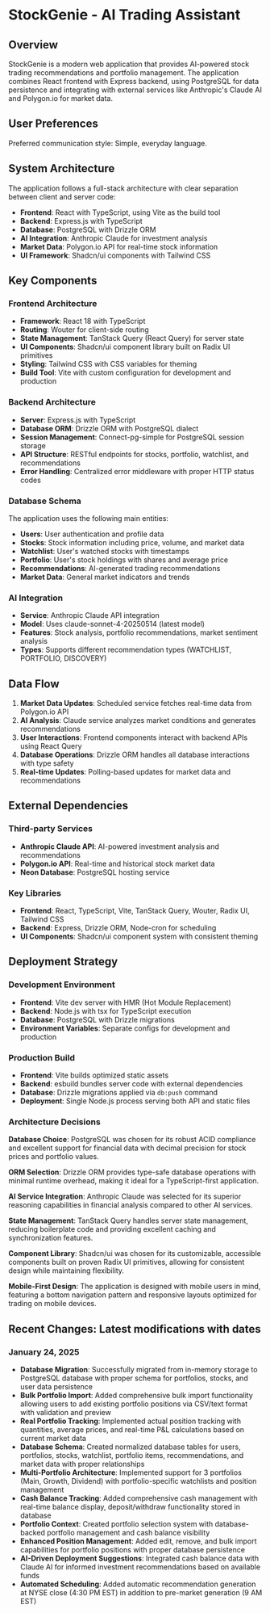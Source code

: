 # StockGenie - AI Trading Assistant

## Overview

StockGenie is a modern web application that provides AI-powered stock trading recommendations and portfolio management. The application combines React frontend with Express backend, using PostgreSQL for data persistence and integrating with external services like Anthropic's Claude AI and Polygon.io for market data.

## User Preferences

Preferred communication style: Simple, everyday language.

## System Architecture

The application follows a full-stack architecture with clear separation between client and server code:

- **Frontend**: React with TypeScript, using Vite as the build tool
- **Backend**: Express.js with TypeScript
- **Database**: PostgreSQL with Drizzle ORM
- **AI Integration**: Anthropic Claude for investment analysis
- **Market Data**: Polygon.io API for real-time stock information
- **UI Framework**: Shadcn/ui components with Tailwind CSS

## Key Components

### Frontend Architecture
- **Framework**: React 18 with TypeScript
- **Routing**: Wouter for client-side routing
- **State Management**: TanStack Query (React Query) for server state
- **UI Components**: Shadcn/ui component library built on Radix UI primitives
- **Styling**: Tailwind CSS with CSS variables for theming
- **Build Tool**: Vite with custom configuration for development and production

### Backend Architecture
- **Server**: Express.js with TypeScript
- **Database ORM**: Drizzle ORM with PostgreSQL dialect
- **Session Management**: Connect-pg-simple for PostgreSQL session storage
- **API Structure**: RESTful endpoints for stocks, portfolio, watchlist, and recommendations
- **Error Handling**: Centralized error middleware with proper HTTP status codes

### Database Schema
The application uses the following main entities:
- **Users**: User authentication and profile data
- **Stocks**: Stock information including price, volume, and market data
- **Watchlist**: User's watched stocks with timestamps
- **Portfolio**: User's stock holdings with shares and average price
- **Recommendations**: AI-generated trading recommendations
- **Market Data**: General market indicators and trends

### AI Integration
- **Service**: Anthropic Claude API integration
- **Model**: Uses claude-sonnet-4-20250514 (latest model)
- **Features**: Stock analysis, portfolio recommendations, market sentiment analysis
- **Types**: Supports different recommendation types (WATCHLIST, PORTFOLIO, DISCOVERY)

## Data Flow

1. **Market Data Updates**: Scheduled service fetches real-time data from Polygon.io API
2. **AI Analysis**: Claude service analyzes market conditions and generates recommendations
3. **User Interactions**: Frontend components interact with backend APIs using React Query
4. **Database Operations**: Drizzle ORM handles all database interactions with type safety
5. **Real-time Updates**: Polling-based updates for market data and recommendations

## External Dependencies

### Third-party Services
- **Anthropic Claude API**: AI-powered investment analysis and recommendations
- **Polygon.io API**: Real-time and historical stock market data
- **Neon Database**: PostgreSQL hosting service

### Key Libraries
- **Frontend**: React, TypeScript, Vite, TanStack Query, Wouter, Radix UI, Tailwind CSS
- **Backend**: Express, Drizzle ORM, Node-cron for scheduling
- **UI Components**: Shadcn/ui component system with consistent theming

## Deployment Strategy

### Development Environment
- **Frontend**: Vite dev server with HMR (Hot Module Replacement)
- **Backend**: Node.js with tsx for TypeScript execution
- **Database**: PostgreSQL with Drizzle migrations
- **Environment Variables**: Separate configs for development and production

### Production Build
- **Frontend**: Vite builds optimized static assets
- **Backend**: esbuild bundles server code with external dependencies
- **Database**: Drizzle migrations applied via `db:push` command
- **Deployment**: Single Node.js process serving both API and static files

### Architecture Decisions

**Database Choice**: PostgreSQL was chosen for its robust ACID compliance and excellent support for financial data with decimal precision for stock prices and portfolio values.

**ORM Selection**: Drizzle ORM provides type-safe database operations with minimal runtime overhead, making it ideal for a TypeScript-first application.

**AI Service Integration**: Anthropic Claude was selected for its superior reasoning capabilities in financial analysis compared to other AI services.

**State Management**: TanStack Query handles server state management, reducing boilerplate code and providing excellent caching and synchronization features.

**Component Library**: Shadcn/ui was chosen for its customizable, accessible components built on proven Radix UI primitives, allowing for consistent design while maintaining flexibility.

**Mobile-First Design**: The application is designed with mobile users in mind, featuring a bottom navigation pattern and responsive layouts optimized for trading on mobile devices.

## Recent Changes: Latest modifications with dates

### January 24, 2025
- **Database Migration**: Successfully migrated from in-memory storage to PostgreSQL database with proper schema for portfolios, stocks, and user data persistence
- **Bulk Portfolio Import**: Added comprehensive bulk import functionality allowing users to add existing portfolio positions via CSV/text format with validation and preview
- **Real Portfolio Tracking**: Implemented actual position tracking with quantities, average prices, and real-time P&L calculations based on current market data
- **Database Schema**: Created normalized database tables for users, portfolios, stocks, watchlist, portfolio items, recommendations, and market data with proper relationships
- **Multi-Portfolio Architecture**: Implemented support for 3 portfolios (Main, Growth, Dividend) with portfolio-specific watchlists and position management
- **Cash Balance Tracking**: Added comprehensive cash management with real-time balance display, deposit/withdraw functionality stored in database
- **Portfolio Context**: Created portfolio selection system with database-backed portfolio management and cash balance visibility
- **Enhanced Position Management**: Added edit, remove, and bulk import capabilities for portfolio positions with proper database persistence
- **AI-Driven Deployment Suggestions**: Integrated cash balance data with Claude AI for informed investment recommendations based on available funds
- **Automated Scheduling**: Added automatic recommendation generation at NYSE close (4:30 PM EST) in addition to pre-market generation (9 AM EST)